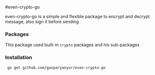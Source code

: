 #even-crypto-go

even-crypto-go is a simple and flexible package to encrypt and decrypt message, also sign it before sending

### Packages
This package used built-in `crypto` packages and his sub-packages

### Installation
```sh
 go get github.com/gasparyanyur/even-crypto-go
```

